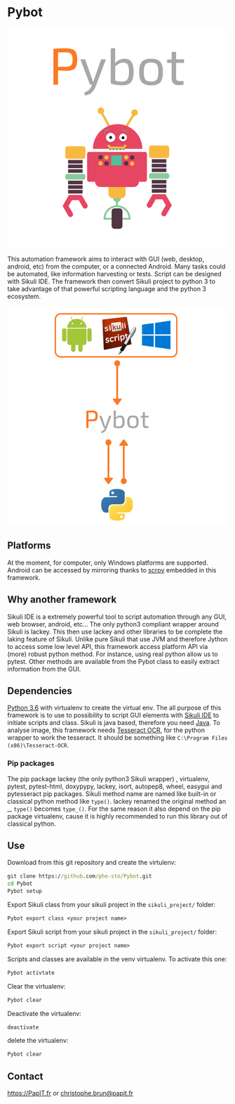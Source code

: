 # Pybot

![Logo](img/Pybot.png)

This automation framework aims to interact with GUI (web, desktop, android, etc) from the computer, or a connected Android. Many tasks 
could be automated, like information harvesting or tests. Script can be designed with Sikuli IDE. The framework then convert 
Sikuli project to python 3 to take advantage of that powerful scripting language and the python 3 ecosystem.

![Architecture](img/PybotArch.png)

## Platforms
  At the moment, for computer, only Windows platforms are supported. Android can be accessed by mirroring thanks to [scrpy](https://github.com/Genymobile/scrcpy)
  embedded in this framework.
  
## Why another framework
  Sikuli IDE is a extremely powerful tool to script automation through any GUI, web browser, android, etc... The only python3 
  compliant wrapper around Sikuli is lackey. This then use lackey and other libraries to be complete the laking feature of Sikuli.
  Unlike pure Sikuli that use JVM and therefore Jython to access some low level API, this framework access platform API via
  (more) robust python method. For instance, using real python allow us to pytest. Other methods are available from the Pybot 
  class to easily extract information from the GUI. 

## Dependencies
  [Python 3.6](https://www.python.org/downloads/) with virtualenv to create the virtual env. The all purpose of this framework 
  is to use to possibility to script GUI elements with [Sikuli IDE](http://www.sikuli.org/downloadrc3.html) to initiate scripts
  and class. Sikuli is java based, therefore you need [Java](https://www.java.com/fr/download/). To analyse image, this framework
  needs [Tesseract OCR](https://github.com/tesseract-ocr/tesseract), for the python wrapper to work the tesseract. It should
  be something like ```C:\Program Files (x86)\Tesseract-OCR```.
  
### Pip packages
  The pip package lackey (the only python3 Sikuli wrapper) , virtualenv, pytest, pytest-html, doxypypy, lackey, isort, autopep8,
  wheel, easygui and pytesseract pip packages. Sikuli method name are named like built-in or classical python method like 
  `type()`. lackey renamed the original method an _, `type()` becomes `type_()`. For the same reason it also depend on the 
  pip package virtualenv, cause it is highly recommended to run this library out of classical python.

## Use
  Download from this git repository and create the virtulenv:
  ```cmd
  git clone https://github.com/phe-sto/Pybot.git
  cd Pybot
  Pybot setup
  ```
  Export Sikuli class from your sikuli project in the ```sikuli_project/``` folder:
  ```cmd
  Pybot export class <your project name>
  ```
  Export Sikuli script from your sikuli project in the ```sikuli_project/``` folder:
  ```cmd
  Pybot export script <your project name>
  ```
  Scripts and classes are available in the venv virtualenv. To activate this one:
  ```cmd
  Pybot activtate
  ```
  Clear the virtualenv:
  ```cmd
  Pybot clear
  ```
  Deactivate the virtualenv:
  ```cmd
  deactivate
  ```
  delete the virtualenv:
  ```cmd
  Pybot clear
  ```
  
## Contact
  https://PapIT.fr or christophe.brun@papit.fr